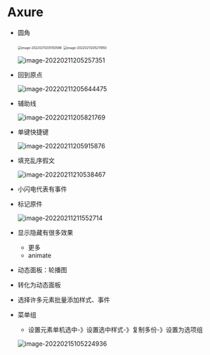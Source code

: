 # Axure

+ 圆角

  <img src="https://home.innky.xyz:25566/images/image-20220211205150586.png" alt="image-20220211205150586" style="zoom:50%;" />

  <img src="https://home.innky.xyz:25566/images/image-20220211205211950.png" alt="image-20220211205211950" style="zoom:50%;" />

  ![image-20220211205257351](https://home.innky.xyz:25566/images/image-20220211205257351.png)

+ 回到原点

  ![image-20220211205644475](https://home.innky.xyz:25566/images/image-20220211205644475.png)

+ 辅助线

  ![image-20220211205821769](https://home.innky.xyz:25566/images/image-20220211205821769.png)

+ 单键快捷键

  ![image-20220211205915876](https://home.innky.xyz:25566/images/image-20220211205915876.png)

+ 填充乱序假文

  ![image-20220211210538467](https://home.innky.xyz:25566/images/image-20220211210538467.png)

+ 小闪电代表有事件

+ 标记原件

  ![image-20220211211552714](https://home.innky.xyz:25566/images/image-20220211211552714.png)

+ 显示隐藏有很多效果

  + 更多
  + animate

+ 动态面板：轮播图

+ 转化为动态面板

+ 选择许多元素批量添加样式、事件

+ 菜单组

  + 设置元素单机选中-》设置选中样式-》复制多份-》设置为选项组

  ![image-20220215105224936](https://home.innky.xyz:25566/images/image-20220215105224936.png)